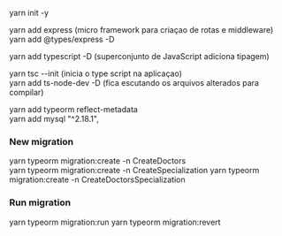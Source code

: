 yarn init -y

yarn add express (micro framework para criaçao de rotas e middleware)  
yarn add @types/express -D  

yarn add typescript -D	(superconjunto de JavaScript adiciona tipagem)  

yarn tsc --init (inicia o type script na aplicaçao)  
yarn add ts-node-dev -D (fica escutando os arquivos alterados para compilar)

yarn add typeorm reflect-metadata  
yarn add mysql					 "^2.18.1",

### New migration
yarn typeorm migration:create -n CreateDoctors  
yarn typeorm migration:create -n CreateSpecialization
yarn typeorm migration:create -n CreateDoctorsSpecialization

### Run migration
yarn typeorm migration:run
yarn typeorm migration:revert
